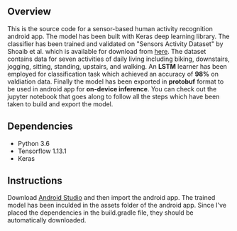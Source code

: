 ## Overview

This is the source code for a sensor-based human activity recognition android app.
 The model has been built with Keras deep learning library.
 The classifier has been trained and validated on "Sensors Activity Dataset" by Shoaib et al.
 which is available for download from [here](https://www.utwente.nl/en/eemcs/ps/research/dataset/).
 The dataset contains data for seven activities of daily living including biking, downstairs, jogging, sitting, standing, upstairs, and walking.
 An **LSTM** learner has been employed for classification task which achieved an accuracy of **98%** on valdiation data.
 Finally the model has been exported in **protobuf** format to be used in android app for **on-device inference**.
 You can check out the jupyter notebook that goes along to follow all the steps which have been taken to build and export the model.



## Dependencies

- Python 3.6 <br/>
- Tensorflow 1.13.1
- Keras <br/>

## Instructions

Download [Android Studio](https://developer.android.com/studio) and then import the android app.
 The trained model has been inculded in the assets folder of the android app.
 Since I've placed the dependencies in the build.gradle file, they should be automatically downloaded.
